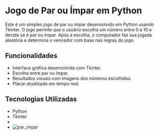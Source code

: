 # Jogo de Par ou Ímpar em Python

Este é um simples jogo de par ou ímpar desenvolvido em Python usando Tkinter. O jogo permite que o usuário escolha um número entre 0 e 10 e decida se é par ou ímpar. Após a escolha, o computador faz sua jogada aleatória e determina o vencedor com base nas regras do jogo.

## Funcionalidades

- Interface gráfica desenvolvida com Tkinter.
- Escolha entre par ou ímpar.
- Resultados visuais com imagens dos números escolhidos.
- Placar atualizado em tempo real.

## Tecnologias Utilizadas

- Python
- Tkinter
-
- ![par_impar](https://github.com/user-attachments/assets/a6a7283c-6c25-4e4b-a034-a6b1303b405e)
